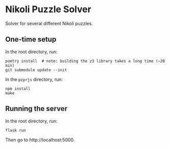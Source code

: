 # Nikoli Puzzle Solver

Solver for several different Nikoli puzzles.

## One-time setup

In the root directory, run:

    poetry install  # note: building the z3 library takes a long time (~20 min)
    git submodule update --init

In the `pzprjs` directory, run:

    npm install
    make

## Running the server

In the root directory, run:

    flask run

Then go to http://localhost:5000.

